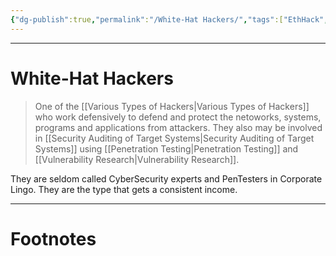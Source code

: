 ```yaml
---
{"dg-publish":true,"permalink":"/White-Hat Hackers/","tags":["EthHack","CyberSec","Academics"]}
---
```



---
# White-Hat Hackers
> One of the [[Various Types of Hackers\|Various Types of Hackers]] who work defensively to defend and protect the netoworks, systems, programs and applications from attackers. They also may be involved in [[Security Auditing of Target Systems\|Security Auditing of Target Systems]] using [[Penetration Testing\|Penetration Testing]] and [[Vulnerability Research\|Vulnerability Research]].

They are seldom called CyberSecurity experts and PenTesters in Corporate Lingo. They are the type that gets a consistent income. 

---
# Footnotes